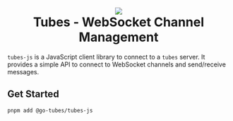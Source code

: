<h1 align="center">
  <img src="https://raw.githubusercontent.com/mono424/tubes/images/logo.png"><br>
  Tubes - WebSocket Channel Management
</h1>

`tubes-js` is a JavaScript client library to connect to a `tubes` server. It provides a simple API to connect to WebSocket channels and send/receive messages.

## Get Started

```bash
pnpm add @go-tubes/tubes-js
```
